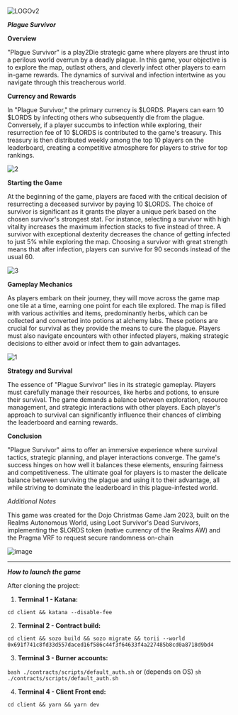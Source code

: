 ![LOGOv2](https://github.com/Cheelax/DojoJamDecember/assets/92889945/81f8fe5b-a630-4126-9daf-1438e976b302)


***Plague Survivor***

**Overview**

"Plague Survivor" is a play2Die strategic game where players are thrust into a perilous world overrun by a deadly plague.
In this game, your objective is to explore the map, outlast others, and cleverly infect other players to earn in-game rewards. The dynamics of survival and infection intertwine as you navigate through this treacherous world.

**Currency and Rewards**

In "Plague Survivor," the primary currency is $LORDS. Players can earn 10 $LORDS by infecting others who subsequently die from the plague.
Conversely, if a player succumbs to infection while exploring, their resurrection fee of 10 $LORDS is contributed to the game's treasury. 
This treasury is then distributed weekly among the top 10 players on the leaderboard, creating a competitive atmosphere for players to strive for top rankings.


![2](https://github.com/Cheelax/DojoJamDecember/assets/92889945/e8bd0d20-96a4-497f-9445-f3f5684ec5b7)


**Starting the Game**

At the beginning of the game, players are faced with the critical decision of resurrecting a deceased survivor by paying 10 $LORDS. 
The choice of survivor is significant as it grants the player a unique perk based on the chosen survivor's strongest stat. 
For instance, selecting a survivor with high vitality increases the maximum infection stacks to five instead of three. A survivor with exceptional dexterity decreases the chance of getting infected to just 5% while exploring the map. Choosing a survivor with great strength means that after infection, players can survive for 90 seconds instead of the usual 60.


![3](https://github.com/Cheelax/DojoJamDecember/assets/92889945/f510113d-965c-4891-9001-4db2dc4ea315)


**Gameplay Mechanics**

As players embark on their journey, they will move across the game map one tile at a time, earning one point for each tile explored. 
The map is filled with various activities and items, predominantly herbs, which can be collected and converted into potions at alchemy labs.
These potions are crucial for survival as they provide the means to cure the plague. 
Players must also navigate encounters with other infected players, making strategic decisions to either avoid or infect them to gain advantages.


![1](https://github.com/Cheelax/DojoJamDecember/assets/92889945/c5565aee-34d0-4070-907d-4d8a1653675d)


**Strategy and Survival**

The essence of "Plague Survivor" lies in its strategic gameplay. Players must carefully manage their resources, like herbs and potions, to ensure their survival. 
The game demands a balance between exploration, resource management, and strategic interactions with other players. 
Each player's approach to survival can significantly influence their chances of climbing the leaderboard and earning rewards.

**Conclusion**

"Plague Survivor" aims to offer an immersive experience where survival tactics, strategic planning, and player interactions converge. The game's success hinges on how well it balances these elements, ensuring fairness and competitiveness.
The ultimate goal for players is to master the delicate balance between surviving the plague and using it to their advantage, all while striving to dominate the leaderboard in this plague-infested world.

*Additional Notes*

This game was created for the Dojo Christmas Game Jam 2023, built on the Realms Autonomous World, using Loot Survivor's Dead Survivors, implementing the $LORDS token (native currency of the Realms AW) and the Pragma VRF to request secure randomness on-chain


![image](https://github.com/Cheelax/DojoJamDecember/assets/92889945/2f5f570b-0796-428a-8384-6ccbd0570b38)

--------------------------------------------

***How to launch the game***

After cloning the project:

1. **Terminal 1 - Katana:**

``` cd client && katana --disable-fee ```

2. **Terminal 2 - Contract build:**

``` cd client && sozo build && sozo migrate && torii --world  0x691f741c8fd33d557daced16f586c44f3f64633f4a227485b8cd0a8718d9bd4 ```

3. **Terminal 3 - Burner accounts:**

``` bash ./contracts/scripts/default_auth.sh ```
or (depends on OS)
``` sh ./contracts/scripts/default_auth.sh ```

4. **Terminal 4 - Client Front end:**

``` cd client && yarn && yarn dev ```
